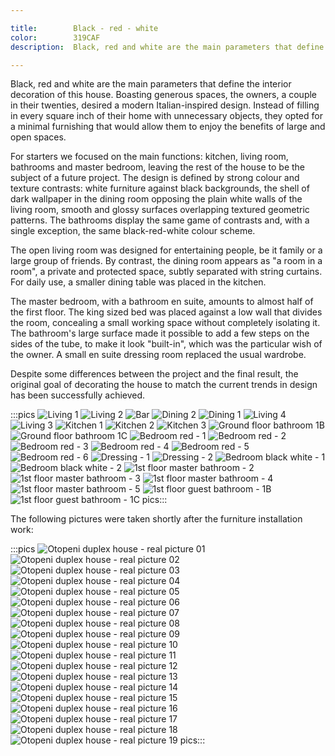```yaml
---

title:        Black - red - white
color:        319CAF
description:  Black, red and white are the main parameters that define the interior decoration of this house. Boasting generous spaces, the owners, a couple in their twenties, desired a modern Italian-inspired design...

---
```

Black, red and white are the main parameters that define the interior decoration of this house. Boasting generous spaces, the owners, a couple in their twenties, desired a modern Italian-inspired design. Instead of filling in every square inch of their home with unnecessary objects, they opted for a minimal furnishing that would allow them to enjoy the benefits of large and open spaces.

For starters we focused on the main functions: kitchen, living room, bathrooms and master bedroom, leaving the rest of the house to be the subject of a future project. The design is defined by strong colour and texture contrasts: white furniture against black backgrounds, the shell of dark wallpaper in the dining room opposing the plain white walls of the living room, smooth and glossy surfaces overlapping textured geometric patterns. The bathrooms display the same game of contrasts and, with a single exception, the same black-red-white colour scheme.

The open living room was designed for entertaining people, be it family or a large group of friends. By contrast, the dining room appears as "a room in a room", a private and protected space, subtly separated with string curtains. For daily use, a smaller dining table was placed in the kitchen.

The master bedroom, with a bathroom en suite, amounts to almost half of the first floor. The king sized bed was placed against a low wall that divides the room, concealing a small working space without completely isolating it. The bathroom's large surface made it possible to add a few steps on the sides of the tube, to make it look "built-in", which was the particular wish of the owner. A small en suite dressing room replaced the usual wardrobe.

Despite some differences between the project and the final result, the original goal of decorating the house to match the current trends in design has been successfully achieved.

:::pics
![Living 1](jpg)
![Living 2](jpg)
![Bar](jpg)
![Dining 2](jpg)
![Dining 1](jpg)
![Living 4](jpg)
![Living 3](jpg)
![Kitchen 1](jpg)
![Kitchen 2](jpg)
![Kitchen 3](jpg)
![Ground floor bathroom 1B](jpg)
![Ground floor bathroom 1C](jpg)
![Bedroom red - 1](jpg)
![Bedroom red - 2](jpg)
![Bedroom red - 3](jpg)
![Bedroom red - 4](jpg)
![Bedroom red - 5](jpg)
![Bedroom red - 6](jpg)
![Dressing - 1](jpg)
![Dressing - 2](jpg)
![Bedroom black white - 1](jpg)
![Bedroom black white - 2](jpg)
![1st floor master bathroom - 2](jpg)
![1st floor master bathroom - 3](jpg)
![1st floor master bathroom - 4](jpg)
![1st floor master bathroom - 5](jpg)
![1st floor guest bathroom - 1B](jpg)
![1st floor guest bathroom - 1C](jpg)
pics:::

The following pictures were taken shortly after the furniture installation work:

:::pics
![Otopeni duplex house - real picture 01](jpg)
![Otopeni duplex house - real picture 02](jpg)
![Otopeni duplex house - real picture 03](jpg)
![Otopeni duplex house - real picture 04](jpg)
![Otopeni duplex house - real picture 05](jpg)
![Otopeni duplex house - real picture 06](jpg)
![Otopeni duplex house - real picture 07](jpg)
![Otopeni duplex house - real picture 08](jpg)
![Otopeni duplex house - real picture 09](jpg)
![Otopeni duplex house - real picture 10](jpg)
![Otopeni duplex house - real picture 11](jpg)
![Otopeni duplex house - real picture 12](jpg)
![Otopeni duplex house - real picture 13](jpg)
![Otopeni duplex house - real picture 14](jpg)
![Otopeni duplex house - real picture 15](jpg)
![Otopeni duplex house - real picture 16](jpg)
![Otopeni duplex house - real picture 17](jpg)
![Otopeni duplex house - real picture 18](jpg)
![Otopeni duplex house - real picture 19](jpg)
pics:::
